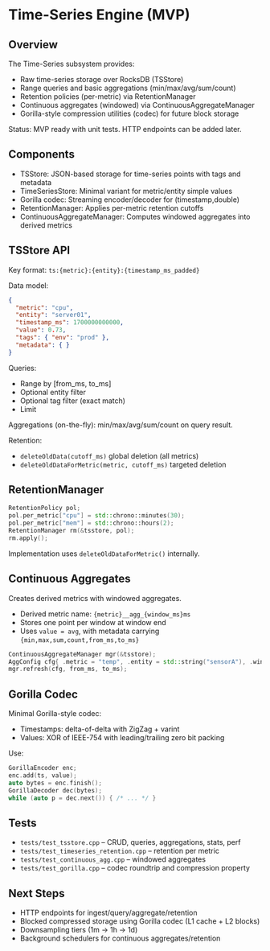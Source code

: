 # Time-Series Engine (MVP)

## Overview

The Time-Series subsystem provides:
- Raw time-series storage over RocksDB (TSStore)
- Range queries and basic aggregations (min/max/avg/sum/count)
- Retention policies (per-metric) via RetentionManager
- Continuous aggregates (windowed) via ContinuousAggregateManager
- Gorilla-style compression utilities (codec) for future block storage

Status: MVP ready with unit tests. HTTP endpoints can be added later.

## Components

- TSStore: JSON-based storage for time-series points with tags and metadata
- TimeSeriesStore: Minimal variant for metric/entity simple values
- Gorilla codec: Streaming encoder/decoder for (timestamp,double)
- RetentionManager: Applies per-metric retention cutoffs
- ContinuousAggregateManager: Computes windowed aggregates into derived metrics

## TSStore API

Key format: `ts:{metric}:{entity}:{timestamp_ms_padded}`

Data model:
```json
{
  "metric": "cpu",
  "entity": "server01",
  "timestamp_ms": 1700000000000,
  "value": 0.73,
  "tags": { "env": "prod" },
  "metadata": { }
}
```

Queries:
- Range by [from_ms, to_ms]
- Optional entity filter
- Optional tag filter (exact match)
- Limit

Aggregations (on-the-fly): min/max/avg/sum/count on query result.

Retention:
- `deleteOldData(cutoff_ms)` global deletion (all metrics)
- `deleteOldDataForMetric(metric, cutoff_ms)` targeted deletion

## RetentionManager

```cpp
RetentionPolicy pol;
pol.per_metric["cpu"] = std::chrono::minutes(30);
pol.per_metric["mem"] = std::chrono::hours(2);
RetentionManager rm(&tsstore, pol);
rm.apply();
```

Implementation uses `deleteOldDataForMetric()` internally.

## Continuous Aggregates

Creates derived metrics with windowed aggregates.

- Derived metric name: `{metric}__agg_{window_ms}ms`
- Stores one point per window at window end
- Uses `value = avg`, with metadata carrying `{min,max,sum,count,from_ms,to_ms}`

```cpp
ContinuousAggregateManager mgr(&tsstore);
AggConfig cfg{ .metric = "temp", .entity = std::string("sensorA"), .window = {std::chrono::minutes(1)} };
mgr.refresh(cfg, from_ms, to_ms);
```

## Gorilla Codec

Minimal Gorilla-style codec:
- Timestamps: delta-of-delta with ZigZag + varint
- Values: XOR of IEEE-754 with leading/trailing zero bit packing

Use:
```cpp
GorillaEncoder enc;
enc.add(ts, value);
auto bytes = enc.finish();
GorillaDecoder dec(bytes);
while (auto p = dec.next()) { /* ... */ }
```

## Tests

- `tests/test_tsstore.cpp` – CRUD, queries, aggregations, stats, perf
- `tests/test_timeseries_retention.cpp` – retention per metric
- `tests/test_continuous_agg.cpp` – windowed aggregates
- `tests/test_gorilla.cpp` – codec roundtrip and compression property

## Next Steps

- HTTP endpoints for ingest/query/aggregate/retention
- Blocked compressed storage using Gorilla codec (L1 cache + L2 blocks)
- Downsampling tiers (1m → 1h → 1d)
- Background schedulers for continuous aggregates/retention
